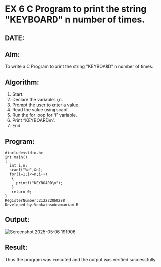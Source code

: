 # EX 6 C Program to print the string "KEYBOARD" n number of times.
## DATE:
## Aim:
To write a C Program to print the string "KEYBOARD" n number of times.

## Algorithm:
1. Start. 
2. Declare the variables i,n. 
3. Prompt the user to enter a value. 
4. Read the value using scanf. 
5. Run the for loop for “i” variable. 
6. Print “KEYBOARD\n”. 
7. End.    

## Program:
```
#include<stdio.h> 
int main() 
{ 
  int i,n; 
  scanf("%d",&n); 
  for(i=1;i<=n;i++)
   {
     printf("KEYBOARD\n"); 
   }
   return 0; 
}
RegisterNumber:212222060288
Developed by:Venkatasubramaniam R
```
## Output:
![Screenshot 2025-05-06 191906](https://github.com/user-attachments/assets/9fa24687-b7ef-4020-b75f-8aa207c82204)

## Result:
Thus the program was executed and the output was verified successfully.
